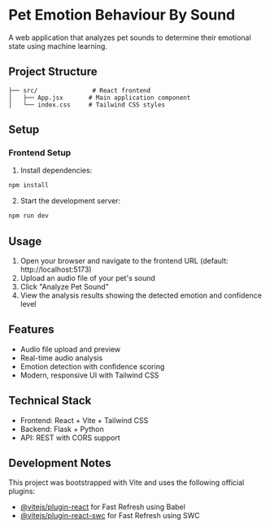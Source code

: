# Pet Emotion Behaviour By Sound

A web application that analyzes pet sounds to determine their emotional state using machine learning.

## Project Structure

```
├── src/               # React frontend
│   ├── App.jsx       # Main application component
│   └── index.css     # Tailwind CSS styles
```

## Setup

### Frontend Setup

1. Install dependencies:
```bash
npm install
```

2. Start the development server:
```bash
npm run dev
```

## Usage

1. Open your browser and navigate to the frontend URL (default: http://localhost:5173)
2. Upload an audio file of your pet's sound
3. Click "Analyze Pet Sound"
4. View the analysis results showing the detected emotion and confidence level

## Features

- Audio file upload and preview
- Real-time audio analysis
- Emotion detection with confidence scoring
- Modern, responsive UI with Tailwind CSS

## Technical Stack

- Frontend: React + Vite + Tailwind CSS
- Backend: Flask + Python
- API: REST with CORS support

## Development Notes

This project was bootstrapped with Vite and uses the following official plugins:
- [@vitejs/plugin-react](https://github.com/vitejs/vite-plugin-react/blob/main/packages/plugin-react) for Fast Refresh using Babel
- [@vitejs/plugin-react-swc](https://github.com/vitejs/vite-plugin-react/blob/main/packages/plugin-react-swc) for Fast Refresh using SWC
